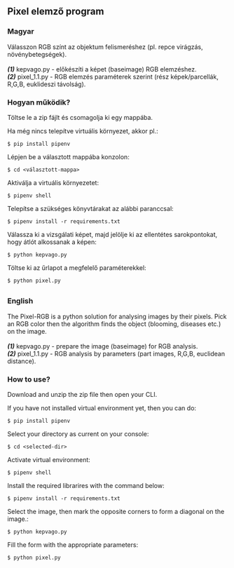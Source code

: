 ## Pixel elemző program

### Magyar
Válasszon RGB színt az objektum felismeréshez (pl. repce virágzás, növénybetegségek).
<br/><br/>
***(1)*** kepvago.py - előkészíti a képet (baseimage) RGB elemzéshez.
<br/>
***(2)*** pixel_1.1.py - RGB elemzés paraméterek szerint (rész képek/parcellák, R,G,B, euklideszi távolság).
### Hogyan működik?
Töltse le a zip fájlt és csomagolja ki egy mappába.

Ha még nincs telepítve virtuális környezet, akkor pl.:

```$ pip install pipenv```

Lépjen be a választott mappába konzolon:

```$ cd <választott-mappa>```

Aktiválja a virtuális környezetet:

```$ pipenv shell```

Telepítse a szükséges könyvtárakat az alábbi paranccsal:

```$ pipenv install -r requirements.txt```

Válassza ki a vizsgálati képet, majd jelölje ki az ellentétes sarokpontokat, hogy átlót alkossanak a képen:

```$ python kepvago.py```

Töltse ki az űrlapot a megfelelő paraméterekkel:

```$ python pixel.py```
##
### English
The Pixel-RGB is a python solution for analysing images by their pixels.
Pick an RGB color then the algorithm finds the object (blooming, diseases etc.) on the image.
<br/><br/>
***(1)*** kepvago.py - prepare the image (baseimage) for RGB analysis.
<br/>
***(2)*** pixel_1.1.py - RGB analysis by parameters (part images, R,G,B, euclidean distance).
### How to use?
Download and unzip the zip file then open your CLI.

If you have not installed virtual environment yet, then you can do:

```$ pip install pipenv```

Select your directory as current on your console:

```$ cd <selected-dir>```

Activate virtual environment:

```$ pipenv shell```

Install the required librarires with the command below:

```$ pipenv install -r requirements.txt```

Select the image, then mark the opposite corners to form a diagonal on the image.:

```$ python kepvago.py```

Fill the form with the appropriate parameters:

```$ python pixel.py```
<br/>
